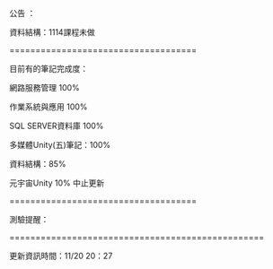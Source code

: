 公告 ：


資料結構：1114課程未做


====================================

目前有的筆記完成度：

網路服務管理 100%

作業系統與應用 100%

SQL SERVER資料庫 100%

多媒體Unity(五)筆記：100%

資料結構：85%

元宇宙Unity 10% 中止更新

====================================


測驗提醒：



=================================================

更新資訊時間：11/20 20：27

